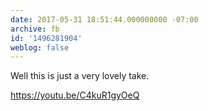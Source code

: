 ```yaml
---
date: 2017-05-31 18:51:44.000000000 -07:00
archive: fb
id: '1496281904'
weblog: false
---
```


Well this is just a very lovely take.

https://youtu.be/C4kuR1gyOeQ
